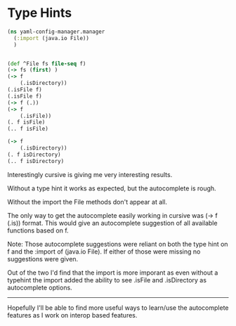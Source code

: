 # Type Hints

```clojure
(ns yaml-config-manager.manager
  (:import (java.io File))
  )


(def ^File fs file-seq f)
(-> fs (first) )
(-> f
    (.isDirectory))
(.isFile f)
(.isFile f)
(-> f (.))
(-> f
    (.isFile))
(. f isFile)
(.. f isFile)

(-> f
    (.isDirectory))
(. f isDirectory)
(.. f isDirectory)
```

Interestingly cursive is giving me very interesting results.

Without a type hint it works as expected, but the autocomplete is rough.

Without the import the File methods don't appear at all.

The only way to get the autocomplete easily working in cursive was (-> f (.is)) format. This would give an autocomplete suggestion of all available functions based on f.

Note: Those autocomplete suggestions were reliant on both the type hint on f and the :import of (java.io File). If either of those were missing no suggestions were given.

Out of the two I'd find that the import is more imporant as even without a typehint the import added the ability to see .isFile and .isDirectory as autocomplete options.

---

Hopefully I'll be able to find more useful ways to learn/use the autocomplete features as I work on interop based features.
